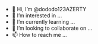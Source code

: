 - 👋 Hi, I’m @dododo123AZERTY
- 👀 I’m interested in ...
- 🌱 I’m currently learning ...
- 💞️ I’m looking to collaborate on ...
- 📫 How to reach me ...

<!---
dododo123AZERTY/dododo123AZERTY is a ✨ special ✨ repository because its `README.md` (this file) appears on your GitHub profile.
You can click the Preview link to take a look at your changes.
--->
